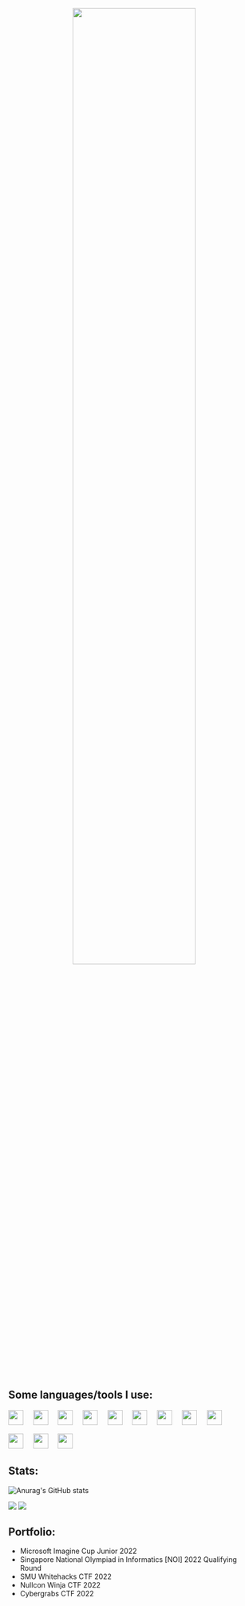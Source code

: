 <p align="center"><img width=70% src="https://user-images.githubusercontent.com/55304809/163339058-6ca0a799-f278-49a3-810c-343c5d4b4003.gif"></p>

## Some languages/tools I use:
<p float="left">
<img src="https://user-images.githubusercontent.com/55304809/163202993-e048ff6f-7242-4185-824b-cd359bdce8e8.svg" width="30px">&nbsp;&nbsp;&nbsp;&nbsp; 
<img src="https://user-images.githubusercontent.com/55304809/163203030-892af0d5-da29-43ef-b272-8bf1d15445ff.svg" width="30px">&nbsp;&nbsp;&nbsp;&nbsp;
<img src="https://user-images.githubusercontent.com/55304809/163203190-b44771c3-b2db-43f7-bfc7-2e9e8447df91.svg" width="30px">&nbsp;&nbsp;&nbsp;&nbsp;
<img src="https://user-images.githubusercontent.com/55304809/163203349-d86ac315-457c-44cb-96c3-a6a7890d5816.svg" width="30px">&nbsp;&nbsp;&nbsp;&nbsp;
<img src="https://user-images.githubusercontent.com/55304809/163388801-f488381a-50dd-421c-88fb-fefb24d02a70.svg" width="30px">&nbsp;&nbsp;&nbsp;&nbsp;
<img src="https://user-images.githubusercontent.com/55304809/163203382-aa15c18d-014e-4386-b790-d44c53c1415f.svg" width="30px">&nbsp;&nbsp;&nbsp;&nbsp;
<img src="https://user-images.githubusercontent.com/55304809/163203418-86548c26-9bd9-4efe-a409-641c1e51b2a4.svg" width="30px">&nbsp;&nbsp;&nbsp;&nbsp;
<img src="https://user-images.githubusercontent.com/55304809/163389344-5b7c029b-6c37-45be-9ee3-19e12977236b.svg" width="30px">&nbsp;&nbsp;&nbsp;&nbsp;
<img src="https://user-images.githubusercontent.com/55304809/163203424-bae0abee-2102-4376-b90a-bf3909fae717.svg" width="30px">
</p>
<p float="left">
<img src="https://user-images.githubusercontent.com/55304809/163206260-ebb1b88b-23ba-4f8d-84cb-d1a74754d800.svg" width="30px">&nbsp;&nbsp;&nbsp;&nbsp;
<img src="https://user-images.githubusercontent.com/55304809/163206267-6aed023f-e355-4068-aca0-1511a94bffe7.svg" width="30px">&nbsp;&nbsp;&nbsp;&nbsp;
<img src="https://user-images.githubusercontent.com/55304809/163206274-21e8e32c-a67d-48d3-8640-9b793ec7a817.svg" width="30px">&nbsp;&nbsp;&nbsp;&nbsp;
</p>

## Stats:

![Anurag's GitHub stats](https://github-readme-stats.vercel.app/api?username=nl70&show_icons=true&theme=light&show_owner=true&include_all_commits=true&custom_title=NL70's+Github+Stats:)

<img src="https://github-readme-stats.vercel.app/api/top-langs/?username=NL70" />

<img src="https://hits.seeyoufarm.com/api/count/incr/badge.svg?url=https%3A%2F%2Fgithub.com%2F{username}1212%2Fhit-counter" />

## Portfolio:

- Microsoft Imagine Cup Junior 2022
- Singapore National Olympiad in Informatics [NOI] 2022 Qualifying Round
- SMU Whitehacks CTF 2022
- Nullcon Winja CTF 2022
- Cybergrabs CTF 2022
